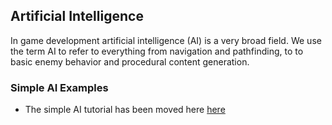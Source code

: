 


## Artificial Intelligence




In game development artificial intelligence (AI) is a very broad field. We use the term AI to refer to everything from navigation and pathfinding, to to basic enemy behavior and procedural content generation. 


### Simple AI Examples



*    The simple AI tutorial has been moved here [here ](https://github.com/ZilchEngine/ZilchDocs/blob/master/zilch_editor_documentation/tutorials/ai/simpleai.markdown)

 

 
